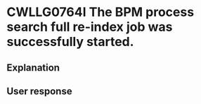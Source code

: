 # CWLLG0764I The BPM process search full re-index job was successfully started.

## Explanation

## User response